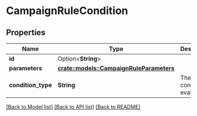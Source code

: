 # CampaignRuleCondition

## Properties

Name | Type | Description | Notes
------------ | ------------- | ------------- | -------------
**id** | Option<**String**> |  | [optional]
**parameters** | [**crate::models::CampaignRuleParameters**](CampaignRuleParameters.md) |  | 
**condition_type** | **String** | The type of condition to evaluate. | 

[[Back to Model list]](../README.md#documentation-for-models) [[Back to API list]](../README.md#documentation-for-api-endpoints) [[Back to README]](../README.md)


